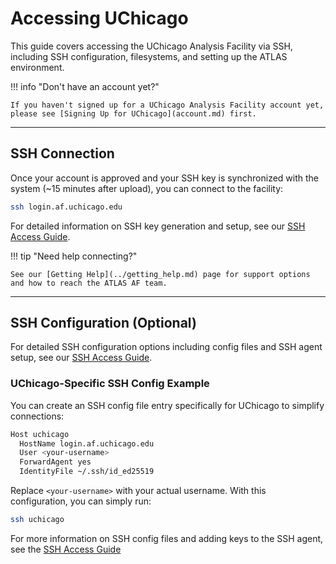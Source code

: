 # Accessing UChicago

This guide covers accessing the UChicago Analysis Facility via SSH, including
SSH configuration, filesystems, and setting up the ATLAS environment.

!!! info "Don't have an account yet?"

    If you haven't signed up for a UChicago Analysis Facility account yet, please see [Signing Up for UChicago](account.md) first.

---

## SSH Connection

Once your account is approved and your SSH key is synchronized with the system
(~15 minutes after upload), you can connect to the facility:

```sh
ssh login.af.uchicago.edu
```

For detailed information on SSH key generation and setup, see our
[SSH Access Guide](../computing/ssh_guide.md).

!!! tip "Need help connecting?"

    See our [Getting Help](../getting_help.md) page for support options and how to reach the ATLAS AF team.

---

## SSH Configuration (Optional)

For detailed SSH configuration options including config files and SSH agent
setup, see our [SSH Access Guide](../computing/ssh_guide.md).

### UChicago-Specific SSH Config Example

You can create an SSH config file entry specifically for UChicago to simplify
connections:

```sh
Host uchicago
  HostName login.af.uchicago.edu
  User <your-username>
  ForwardAgent yes
  IdentityFile ~/.ssh/id_ed25519
```

Replace `<your-username>` with your actual username. With this configuration,
you can simply run:

```sh
ssh uchicago
```

For more information on SSH config files and adding keys to the SSH agent, see
the [SSH Access Guide](../computing/ssh_guide.md#ssh-configuration-optional)
